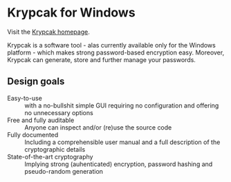 Krypcak for Windows
================================

Visit the [Krypcak homepage](http://www.zerosumsecurity.nl/krypcak.html).

Krypcak is a software tool - alas currently available only for the Windows platform - which makes strong password-based encryption easy. Moreover, Krypcak can generate, store and further manage your passwords.

Design goals
------------------------

<dl>
  <dt>Easy-to-use</dt>
  <dd>with a no-bullshit simple GUI requiring no configuration and offering no unnecessary options</dd>
  <dt>Free and fully auditable</dt>
  <dd>Anyone can inspect and/or (re)use the source code</dd>
  <dt>Fully documented</dt>
  <dd>Including a comprehensible user manual and a full description of the cryptographic details</dd>
  <dt>State-of-the-art cryptography</dt>
  <dd>Implying strong (auhenticated) encryption, password hashing and pseudo-random generation</dd>
</dl>
	   